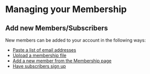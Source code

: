 # Managing your Membership


<span id="gv-2members-1membersAdd"></span>
## Add new Members/Subscribers

New members can be added to your account in the following ways:

* [Paste a list of email addresses](/2-members/1_1-membersAdd.md?[LINK-QARGS-DOC]#gv-2members-11membersAdd)
* [Upload a membership file](/2-members/1_2-membersAdd.md?[LINK-QARGS-DOC]#gv-2members-12membersAdd)
* [Add a new member from the Membership page](/2-members/1_3-membersAdd.md?[LINK-QARGS-DOC]#gv-2members-13membersAdd)
* [Have subscribers sign up](/2-members/1_4-membersAdd.md?[LINK-QARGS-DOC]#gv-2members-14membersAdd)

